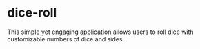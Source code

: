 # dice-roll
This simple yet engaging application allows users to roll dice with customizable numbers of dice and sides.
